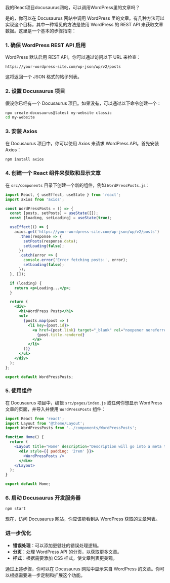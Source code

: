 我的React项目docusaurus网站，可以调用WordPress里的文章吗？

是的，你可以在 Docusaurus 网站中调用 WordPress 里的文章。有几种方法可以实现这个目标，其中一种常见的方法是使用 WordPress 的 REST API 来获取文章数据。这里是一个基本的步骤指南：



### 1. 确保 WordPress REST API 启用

WordPress 默认启用 REST API，你可以通过访问以下 URL 来检查：

```
https://your-wordpress-site.com/wp-json/wp/v2/posts
```

这将返回一个 JSON 格式的帖子列表。

### 2. 设置 Docusaurus 项目

假设你已经有一个 Docusaurus 项目。如果没有，可以通过以下命令创建一个：

```bash
npx create-docusaurus@latest my-website classic
cd my-website
```

### 3. 安装 Axios

在 Docusaurus 项目中，你可以使用 Axios 来请求 WordPress API。首先安装 Axios：

```bash
npm install axios
```

### 4. 创建一个 React 组件来获取和显示文章

在 `src/components` 目录下创建一个新的组件，例如 `WordPressPosts.js`：

```jsx
import React, { useEffect, useState } from 'react';
import axios from 'axios';

const WordPressPosts = () => {
  const [posts, setPosts] = useState([]);
  const [loading, setLoading] = useState(true);

  useEffect(() => {
    axios.get('https://your-wordpress-site.com/wp-json/wp/v2/posts')
      .then(response => {
        setPosts(response.data);
        setLoading(false);
      })
      .catch(error => {
        console.error('Error fetching posts:', error);
        setLoading(false);
      });
  }, []);

  if (loading) {
    return <p>Loading...</p>;
  }

  return (
    <div>
      <h1>WordPress Posts</h1>
      <ul>
        {posts.map(post => (
          <li key={post.id}>
            <a href={post.link} target="_blank" rel="noopener noreferrer">
              {post.title.rendered}
            </a>
          </li>
        ))}
      </ul>
    </div>
  );
};

export default WordPressPosts;
```

### 5. 使用组件

在 Docusaurus 项目中，编辑 `src/pages/index.js` 或任何你想显示 WordPress 文章的页面，并导入并使用 `WordPressPosts` 组件：

```jsx
import React from 'react';
import Layout from '@theme/Layout';
import WordPressPosts from '../components/WordPressPosts';

function Home() {
  return (
    <Layout title="Home" description="Description will go into a meta tag in <head />">
      <div style={{ padding: '2rem' }}>
        <WordPressPosts />
      </div>
    </Layout>
  );
}

export default Home;
```

### 6. 启动 Docusaurus 开发服务器

```bash
npm start
```

现在，访问 Docusaurus 网站，你应该能看到从 WordPress 获取的文章列表。

### 进一步优化

- **错误处理**：可以添加更健壮的错误处理逻辑。
- **分页**：处理 WordPress API 的分页，以获取更多文章。
- **样式**：根据需要添加 CSS 样式，使文章列表更美观。

通过上述步骤，你可以在 Docusaurus 网站中显示来自 WordPress 的文章。你可以根据需要进一步定制和扩展这个功能。
